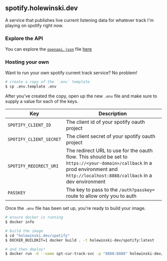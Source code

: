 ## spotify.holewinski.dev

A service that publishes live current listening data for whatever track I'm playing on spotify right now.

### Explore the API

You can explore the [`openapi.json`](openapi.json) file [here](https://petstore.swagger.io/?url=https://raw.githubusercontent.com/erwijet/holewinski.dev/main/spotify/openapi.json)

### Hosting your own

Want to run your own spotify current track service? No problem!

```sh
# create a copy of the `.env` template
$ cp .env.template .env
```

After you've created the copy, open up the new `.env` file and make sure to supply a value for each of the keys.

| Key                     | Description                                                                                                                                                                        |
| ----------------------- | ---------------------------------------------------------------------------------------------------------------------------------------------------------------------------------- |
| `SPOTIFY_CLIENT_ID`     | The client id of your spotify oauth project                                                                                                                                        |
| `SPOTIFY_CLIENT_SECRET` | The client secret of your spotify oauth project                                                                                                                                    |
| `SPOTIFY_REDIRECT_URI`  | The redirect URL to use for the oauth flow. This should be set to `https://<your-domain>/callback` in a prod environment and `http://localhost:8888/callback` in a dev environment |
| `PASSKEY`               | The key to pass to the `/auth?passkey=` route to allow only you to auth                                                                                                            |

Once the `.env` file has been set up, you're ready to build your image.

```sh
# ensure docker is running
$ docker info

# build the image
$ cd "holewinski.dev/spotify"
$ DOCKER_BUILDKIT=1 docker build . -t holewinski-dev/spotify:latest

# and then deploy!
$ docker run -d --name spt-cur-track-svc -p "8888:8888" holewinski-dev/spotify:latest
```